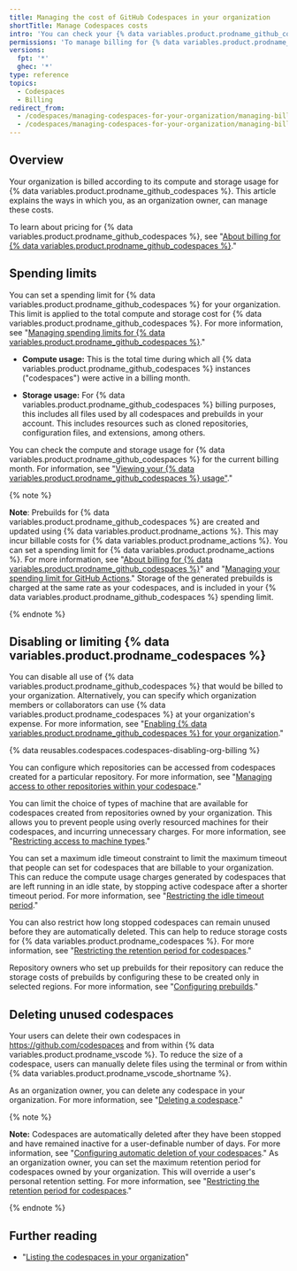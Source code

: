 ```yaml
---
title: Managing the cost of GitHub Codespaces in your organization
shortTitle: Manage Codespaces costs
intro: 'You can check your {% data variables.product.prodname_github_codespaces %} usage and set usage limits.'
permissions: 'To manage billing for {% data variables.product.prodname_github_codespaces %} for an organization, you must be an organization owner or a billing manager.'
versions:
  fpt: '*'
  ghec: '*'
type: reference
topics:
  - Codespaces
  - Billing
redirect_from:
  - /codespaces/managing-codespaces-for-your-organization/managing-billing-for-codespaces-in-your-organization
  - /codespaces/managing-codespaces-for-your-organization/managing-billing-for-github-codespaces-in-your-organization
---
```


## Overview

Your organization is billed according to its compute and storage usage for {% data variables.product.prodname_github_codespaces %}. This article explains the ways in which you, as an organization owner, can manage these costs.

To learn about pricing for {% data variables.product.prodname_github_codespaces %}, see "[About billing for {% data variables.product.prodname_github_codespaces %}](/billing/managing-billing-for-github-codespaces/about-billing-for-github-codespaces#codespaces-pricing)."

## Spending limits

You can set a spending limit for {% data variables.product.prodname_github_codespaces %} for your organization. This limit is applied to the total compute and storage cost for {% data variables.product.prodname_github_codespaces %}. For more information, see "[Managing spending limits for {% data variables.product.prodname_github_codespaces %}](/billing/managing-billing-for-github-codespaces/managing-spending-limits-for-github-codespaces)."
 
- **Compute usage:** This is the total time during which all {% data variables.product.prodname_github_codespaces %} instances ("codespaces") were active in a billing month. 

- **Storage usage:** For {% data variables.product.prodname_github_codespaces %} billing purposes, this includes all files used by all codespaces and prebuilds in your account. This includes resources such as cloned repositories, configuration files, and extensions, among others. 

You can check the compute and storage usage for {% data variables.product.prodname_github_codespaces %} for the current billing month. For information, see "[Viewing your {% data variables.product.prodname_github_codespaces %} usage"](/billing/managing-billing-for-github-codespaces/viewing-your-github-codespaces-usage)."

{% note %}

**Note**: Prebuilds for {% data variables.product.prodname_github_codespaces %} are created and updated using {% data variables.product.prodname_actions %}. This may incur billable costs for {% data variables.product.prodname_actions %}. You can set a spending limit for {% data variables.product.prodname_actions %}. For more information, see "[About billing for {% data variables.product.prodname_github_codespaces %}](/billing/managing-billing-for-github-codespaces/about-billing-for-github-codespaces#billing-for-codespaces-prebuilds)" and "[Managing your spending limit for GitHub Actions](/billing/managing-billing-for-github-actions/managing-your-spending-limit-for-github-actions)." Storage of the generated prebuilds is charged at the same rate as your codespaces, and is included in your {% data variables.product.prodname_github_codespaces %} spending limit.

{% endnote %}

## Disabling or limiting {% data variables.product.prodname_codespaces %}

You can disable all use of {% data variables.product.prodname_github_codespaces %} that would be billed to your organization. Alternatively, you can specify which organization members or collaborators can use {% data variables.product.prodname_codespaces %} at your organization's expense. For more information, see "[Enabling {% data variables.product.prodname_github_codespaces %} for your organization](/codespaces/managing-codespaces-for-your-organization/enabling-github-codespaces-for-your-organization)."

{% data reusables.codespaces.codespaces-disabling-org-billing %}

You can configure which repositories can be accessed from codespaces created for a particular repository. For more information, see "[Managing access to other repositories within your codespace](/codespaces/managing-your-codespaces/managing-repository-access-for-your-codespaces)."

You can limit the choice of types of machine that are available for codespaces created from repositories owned by your organization. This allows you to prevent people using overly resourced machines for their codespaces, and incurring unnecessary charges. For more information, see "[Restricting access to machine types](/codespaces/managing-codespaces-for-your-organization/restricting-access-to-machine-types)."

You can set a maximum idle timeout constraint to limit the maximum timeout that people can set for codespaces that are billable to your organization. This can reduce the compute usage charges generated by codespaces that are left running in an idle state, by stopping active codespace after a shorter timeout period. For more information, see "[Restricting the idle timeout period](/codespaces/managing-codespaces-for-your-organization/restricting-the-idle-timeout-period)."

You can also restrict how long stopped codespaces can remain unused before they are automatically deleted. This can help to reduce storage costs for {% data variables.product.prodname_codespaces %}. For more information, see "[Restricting the retention period for codespaces](/codespaces/managing-codespaces-for-your-organization/restricting-the-retention-period-for-codespaces)."

Repository owners who set up prebuilds for their repository can reduce the storage costs of prebuilds by configuring these to be created only in selected regions. For more information, see "[Configuring prebuilds](/codespaces/prebuilding-your-codespaces/configuring-prebuilds#configuring-prebuilds)."

## Deleting unused codespaces

Your users can delete their own codespaces in https://github.com/codespaces and from within {% data variables.product.prodname_vscode %}. To reduce the size of a codespace, users can manually delete files using the terminal or from within {% data variables.product.prodname_vscode_shortname %}. 

As an organization owner, you can delete any codespace in your organization. For more information, see "[Deleting a codespace](/codespaces/developing-in-codespaces/deleting-a-codespace#deleting-codespaces-in-your-organization)."

{% note %}

**Note:** Codespaces are automatically deleted after they have been stopped and have remained inactive for a user-definable number of days. For more information, see "[Configuring automatic deletion of your codespaces](/codespaces/customizing-your-codespace/configuring-automatic-deletion-of-your-codespaces)." As an organization owner, you can set the maximum retention period for codespaces owned by your organization. This will override a user's personal retention setting. For more information, see "[Restricting the retention period for codespaces](/codespaces/managing-codespaces-for-your-organization/restricting-the-retention-period-for-codespaces)."

{% endnote %}

## Further reading

- "[Listing the codespaces in your organization](/codespaces/managing-codespaces-for-your-organization/listing-the-codespaces-in-your-organization)"
